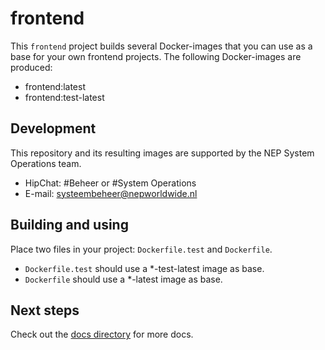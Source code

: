 # frontend

This `frontend` project builds several Docker-images that you can use as a base for your own frontend projects. The following Docker-images are produced:

* frontend:latest
* frontend:test-latest

## Development

This repository and its resulting images are supported by the NEP System Operations team.

* HipChat: #Beheer or #System Operations
* E-mail: systeembeheer@nepworldwide.nl

## Building and using

Place two files in your project: `Dockerfile.test` and `Dockerfile`.

* `Dockerfile.test` should use a *-test-latest image as base.
* `Dockerfile` should use a *-latest image as base. 

## Next steps

Check out the [docs directory](docs) for more docs.
